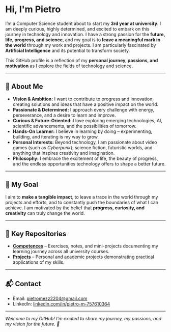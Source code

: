 # Hi, I'm Pietro

I’m a Computer Science student about to start my **3rd year at university**. I am deeply curious, highly determined, and excited to embark on this journey in technology and innovation. I have a strong passion for the **future, life, progress, and science**, and my goal is to **leave a meaningful mark in the world** through my work and projects. I am particularly fascinated by **Artificial Intelligence** and its potential to transform society.

This GitHub profile is a reflection of my **personal journey, passions, and motivation** as I explore the fields of technology and science.

---

## 🌟 About Me
- **Vision & Ambition:** I want to contribute to progress and innovation, creating solutions and ideas that have a positive impact on the world.  
- **Passionate & Determined:** I approach every challenge with energy, perseverance, and a desire to learn and improve.  
- **Curious & Future-Oriented:** I love exploring emerging technologies, AI, scientific advancements, and the possibilities of tomorrow.  
- **Hands-On Learner:** I believe in learning by doing – experimenting, building, and iterating is my way to grow.  
- **Personal Interests:** Beyond technology, I am passionate about video games (such as *Cyberpunk*), science fiction, futuristic worlds, and anything that inspires creativity and imagination.  
- **Philosophy:** I embrace the excitement of life, the beauty of progress, and the endless opportunities technology offers to shape a better future.

---

## 🔭 My Goal
I aim to **make a tangible impact**, to leave a trace in the world through my projects and efforts, and to constantly push the boundaries of what I can achieve. I am motivated by the belief that **progress, curiosity, and creativity** can truly change the world.

---

## 📂 Key Repositories
- **[Competences](https://github.com/pietro-exp/competences)** – Exercises, notes, and mini-projects documenting my learning journey across all university courses.  
- **[Projects](https://github.com/pietro-exp/projects)** – Personal and academic projects demonstrating practical applications of my skills.

---

## 📬 Contact
- Email: pietromezz2204@gmail.com  
- LinkedIn: [linkedin.com/in/pietro-m-757610364](www.linkedin.com/in/pietro-m-757610364)

---
*Welcome to my GitHub! I’m excited to share my journey, my passions, and my vision for the future. 🚀*
